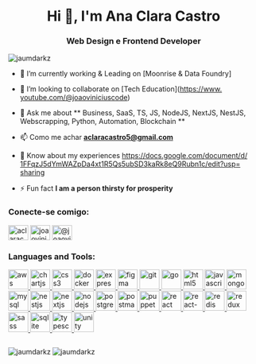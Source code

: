 <!DOCTYPE HTML PUBLIC "-//W3C//DTD HTML 4.01 Transitional//PT-br">
<html>
  <head><META http-equiv="Content-Type" content="text/html; charset=utf-8">
    <style></style>

  </head>
<body>
    <h1 align="center">Hi 👋, I&#39;m Ana Clara Castro</h1>
    <h3 align="center">Web Design e Frontend Developer</h3>
  
  <p align="left"> <img src="https://ci3.googleusercontent.com/meips/ADKq_NZ7Noe5t9m8h2LmyPtjVVaLZJStVPq0FecadyGa6b-sVH6Y1i7Gq1W16ryClTwkQp1oPD3QeuVta7JE2kSgGiwcMNjAnfxgxcmJkGngxCdR9uE1A_cLWI1lmcSujfFVy9yNe7vne8wb3SxarJC9meZw=s0-d-e1-ft#https://komarev.com/ghpvc/?username=jaumdarkz&amp;label=Profile%20views&amp;color=0e75b6&amp;style=flat" alt="jaumdarkz"> </p>
  
  
  
  - 🔭 I’m currently working &amp; Leading on [Moonrise &amp; Data Foundry]
  
  - 👯 I’m looking to collaborate on [Tech Education](<a href="https://www.google.com/url?q=https://www.youtube.com/@joaoviniciuscode&amp;source=gmail-html&amp;ust=1714857301826000&amp;usg=AOvVaw3bBjSU38DUzwVjHPKA39XD" target="_blank" rel="noreferrer">https://www.<wbr>youtube.com/@joaoviniciuscode</a>)
  
  - 💬 Ask me about ** Business, SaaS, TS, JS, NodeJS, NextJS, NestJS, Webscrapping, Python, Automation, Blockchain **
  
  - 📫 Como me achar **<a href="mailto:aclaracastro5@gmail.com" target="_blank" rel="noreferrer">aclaracastro5@gmail.com</a>**
  
  - 📄 Know about my experiences [<a href="https://www.google.com/url?q=https://docs.google.com/document/d/1FFqzJ5dYmWAZpDa4xt1R5Qs5ubSD3kaRk8eQ9Rubn1c/edit?usp%3Dsharing%5D(https://docs.google.com/document/d/1FFqzJ5dYmWAZpDa4xt1R5Qs5ubSD3kaRk8eQ9Rubn1c/edit?usp%3Dsharing)&amp;source=gmail-html&amp;ust=1714857301826000&amp;usg=AOvVaw2aHN1AsrlQdN9r5GvE0BK4" target="_blank" rel="noreferrer">https://docs.google.com/<wbr>document/d/<wbr>1FFqzJ5dYmWAZpDa4xt1R5Qs5ubSD3<wbr>kaRk8eQ9Rubn1c/edit?usp=<wbr>sharing](https://docs.google.<wbr>com/document/d/<wbr>1FFqzJ5dYmWAZpDa4xt1R5Qs5ubSD3<wbr>kaRk8eQ9Rubn1c/edit?usp=<wbr>sharing)</a>
  
  - ⚡ Fun fact **I am a person thirsty for prosperity**
  
  <h3 align="left">Conecte-se comigo:</h3>
  <p align="left">
  <a href="https://www.linkedin.com/in/ana-clara-castro-/" target="_blank" rel="noreferrer"><img align="center" src="https://www.linkedin.com/in/ana-clara-castro-/" alt="aclaracastro" height="30" width="40"></a>
  <a href="https://www.google.com/url?q=https://instagram.com/joaovinicius.code&amp;source=gmail-html&amp;ust=1714857301826000&amp;usg=AOvVaw1y0dbIyT5JXwCROPQ0ix53" target="_blank" rel="noreferrer"><img align="center" src="https://ci3.googleusercontent.com/meips/ADKq_NZz36ixooh5a9H3Ta3OW8iOxXazmFIjwzFL36BmeZ-Yi2NmgoONG3dvChtsXfHw4-32QTAtnCce5mYHL43HF1xTTBIzX-dhNuM6j9fy74BkdwWYJiNxzCvdodvdt_-KnpwMATza7lHj8Q_vQIsU5MCubjI74Zh4fV5zttTcan0XycUtpFKP3UmYhtYZDNeSkg=s0-d-e1-ft#https://raw.githubusercontent.com/rahuldkjain/github-profile-readme-generator/master/src/images/icons/Social/instagram.svg" alt="joaovinicius.code" height="30" width="40"></a>
  <a href="https://www.google.com/url?q=https://www.youtube.com/@joaoviniciuscode&amp;source=gmail-html&amp;ust=1714857301826000&amp;usg=AOvVaw3bBjSU38DUzwVjHPKA39XD" target="_blank" rel="noreferrer"><img align="center" src="https://ci3.googleusercontent.com/meips/ADKq_NaoXOR0Q6YapUgAdD16IhvTiLBQUO9-loh1-csNl6RBlURb7BC0OWFjZ9bbgHzuTDO1V17k8SXx3QTG5pNNrlF0_-tGJMdz9Jujdji6GNW89sVBhBDgXIGxtXoyZvx1_LkGlAjNAwpRKibgiumQNR6VBlFgJKjJZP9cMJLuTfH0ka55VEFkGaLxtXh0HwI=s0-d-e1-ft#https://raw.githubusercontent.com/rahuldkjain/github-profile-readme-generator/master/src/images/icons/Social/youtube.svg" alt="@joaoviniciuscode" height="30" width="40"></a>
  </p>
  
  <h3 align="left">Languages and Tools:</h3>
  <p align="left"> <a href="https://www.google.com/url?q=https://aws.amazon.com&amp;source=gmail-html&amp;ust=1714857301826000&amp;usg=AOvVaw16kcxz4tumK0BGrqhjes3f" rel="noreferrer noreferrer" target="_blank"> <img src="https://ci3.googleusercontent.com/meips/ADKq_Na4lZVoYH6BY904zmgYNhTIqOGF2FXRtMZ628_jvpiWSJyWQ0NkM14xKtUeGD-krtU0A3mh9V5X6neTd5IfkppBf3OdZAu3XE09Xnpf5XWJ0f78tKTwTlCunvUVTZZ_h8i7AFQ-fxfPtEEr42DpLej6pvvudkWy39QarnxELITf4SlQcP6hzA0UQmT1MAt_=s0-d-e1-ft#https://raw.githubusercontent.com/devicons/devicon/master/icons/amazonwebservices/amazonwebservices-original-wordmark.svg" alt="aws" width="40" height="40"> </a> <a href="https://www.google.com/url?q=https://www.chartjs.org&amp;source=gmail-html&amp;ust=1714857301826000&amp;usg=AOvVaw3lZuZ2dRh5u1jQTDpVeULs" rel="noreferrer noreferrer" target="_blank"> <img src="https://ci3.googleusercontent.com/meips/ADKq_NbVMyvYuTLpXylNGByOU-1RFoq4uZGoX29tNGEsHRAVTJh8QO0rqI5orBDK3OTNio3KmNZTkcxdtqPDGasOgfZ4AA=s0-d-e1-ft#https://www.chartjs.org/media/logo-title.svg" alt="chartjs" width="40" height="40"> </a> <a href="https://www.google.com/url?q=https://www.w3schools.com/cs/&amp;source=gmail-html&amp;ust=1714857301826000&amp;usg=AOvVaw08hXVa7N58QOjUhvMV_X6R" rel="noreferrer noreferrer" target="_blank"> <img src="https://ci3.googleusercontent.com/meips/ADKq_NZoy6WiaJgPdSdmL5D3iaSlaiiuuSpozAUKP3IPuamCPCOXxRdZSDMtBEr7-K-7qudo_b_Z5kJGp82OxpBXkxQlT56nfeTYy18JGyvdyp8pTUcabGW4q1gqA_jv-yLY2p8oQfSy4CQ445WRiyz8EL1PAL9tjw=s0-d-e1-ft#https://raw.githubusercontent.com/devicons/devicon/master/icons/css3/css3-original-wordmark.svg" alt="css3" width="40" height="40"> </a> <a href="https://www.google.com/url?q=https://www.docker.com/&amp;source=gmail-html&amp;ust=1714857301826000&amp;usg=AOvVaw3aG7NPya7UUQP8WQI8thsC" rel="noreferrer noreferrer" target="_blank"> <img src="https://ci3.googleusercontent.com/meips/ADKq_NbdBw2l8k9RSXJNW9N3f-tgUa30uQH7HsnvAAq2w09f3pX4xiw4sJg8lWZyU2p3sFCp1ecDgBk_jOyBJaQjuFRBv9hj5eL09iAvK-sVN1Tx2gHwhrahqOfkrjFTD9UjSXAB2BvZ8d1OPxKJwtLHfEg8UpcfqxkDmk4=s0-d-e1-ft#https://raw.githubusercontent.com/devicons/devicon/master/icons/docker/docker-original-wordmark.svg" alt="docker" width="40" height="40"> </a> <a href="https://www.google.com/url?q=https://www.electronjs.org&amp;source=gmail-html&amp;ust=1714857301826000&amp;usg=AOvVaw2FllhgC0UDlQA32z2R5fK1" rel="noreferrer noreferrer" target="_blank"> <img src="https://ci3.googleusercontent.com/meips/ADKq_NZbXTeyE8S9T_HaffHw7oIq3QKwFn9b7tBMbvBiSdf7DjDyHus_SJXjGuSXdbqEZAXH9Qir0L1_d_rOZG8DR6H52mMXKgBKEFQivT99QqUM_Keha7QiwY7bybocPRjhfqG4fNUCnCtnSQojOHnmQ5EmOcq1h1Z_ps6WkQ=s0-d-e1-ft#https://raw.githubusercontent.com/devicons/devicon/master/icons/express/express-original-wordmark.svg" alt="express" width="40" height="40"> </a> <a href="https://www.google.com/url?q=https://www.figma.com/&amp;source=gmail-html&amp;ust=1714857301826000&amp;usg=AOvVaw2JoW1FKOQLHTVzVafXofvH" rel="noreferrer noreferrer" target="_blank"> <img src="https://ci3.googleusercontent.com/meips/ADKq_NaEpL0lbV7KVZ8TjRD3JIcxV_HeKkouCoEB2TgHMnBSUm8HGF5C3TB6KDS8Q0apeSw_6WQcI3_Bqt--ZzBQ_udexNKUxCVQExGY5tU=s0-d-e1-ft#https://www.vectorlogo.zone/logos/figma/figma-icon.svg" alt="figma" width="40" height="40"> </a> <a href="https://www.google.com/url?q=https://git-scm.com/&amp;source=gmail-html&amp;ust=1714857301826000&amp;usg=AOvVaw3TZjKaD09-LWzV-vuKdsMI" rel="noreferrer noreferrer" target="_blank"> <img src="https://ci3.googleusercontent.com/meips/ADKq_NaAREqscEu6whKL_L6TjxEYk2bwNq1m8ba_RTdGTr2fV7FgqrN7c0nwABHQVgiru2377QmYHNqSKO4FUQO2GAVhp2wP4w2QtIrcYQSKUhGv=s0-d-e1-ft#https://www.vectorlogo.zone/logos/git-scm/git-scm-icon.svg" alt="git" width="40" height="40"> </a> <a href="https://www.google.com/url?q=https://golang.org&amp;source=gmail-html&amp;ust=1714857301826000&amp;usg=AOvVaw3bmRbqLzJZ1ZNut9a4qjpY" rel="noreferrer noreferrer" target="_blank"> <img src="https://ci3.googleusercontent.com/meips/ADKq_NZLp_zxz-qwfax0Oqwhzvi7qruOO4Mz1Ygs6q1U_Idt28rkhMQbrAcuoeETV9IVrqKYj3QB25c-Z6RW4ptgP1Mx9vX8WryXG_ZRa2ByV0cGNslxnv3yMukpVKJCgEh4S9w7V2HxT4qU=s0-d-e1-ft#https://raw.githubusercontent.com/devicons/devicon/master/icons/go/go-original.svg" alt="go" width="40" height="40"> </a> <a href="https://www.google.com/url?q=https://www.w3.org/html/&amp;source=gmail-html&amp;ust=1714857301826000&amp;usg=AOvVaw3SpvUlJ7cxfy20thQI-J3s" rel="noreferrer noreferrer" target="_blank"> <img src="https://ci3.googleusercontent.com/meips/ADKq_NbNEC1noPS-gHeLXlRRWtfKJsEtU-InvIUcWD1Lj5kPPIgW_WUAjU5yDtvY0oy6sJPNg2I3vzlfdm1g-4suwJ0mcxMPLpB_89vRFpAmvmwvnBxHxGLI0DAErKAhGLVvX_-hoDAKSqyGHola0fL-X3L9qJ20_9em=s0-d-e1-ft#https://raw.githubusercontent.com/devicons/devicon/master/icons/html5/html5-original-wordmark.svg" alt="html5" width="40" height="40"> </a> <a href="https://www.google.com/url?q=https://developer.mozilla.org/en-US/docs/Web/JavaScript&amp;source=gmail-html&amp;ust=1714857301826000&amp;usg=AOvVaw2m4k0X5l_xR20bj7Ud8JKl" rel="noreferrer noreferrer" target="_blank"> <img src="https://ci3.googleusercontent.com/meips/ADKq_NZFVk9bL7yfjAgaaiMdX2aP1_IqUWR7ZdeLM6zn8M2ZmLmw1y42OtpXa8B6B2rEli69Vcm4Df2z-7DuiPNMEDkJPK2kSmWPjC7qTJ12MkG1stP8OyivLZoePGBYPDyOEpZg3v8Sc-kE6o2gEFZfvQkineZ3FmImfA=s0-d-e1-ft#https://raw.githubusercontent.com/devicons/devicon/master/icons/javascript/javascript-original.svg" alt="javascript" width="40" height="40"> </a> <a href="https://www.google.com/url?q=https://www.mongodb.com/&amp;source=gmail-html&amp;ust=1714857301826000&amp;usg=AOvVaw00y7z8o_vvxHvelWbaaebr" rel="noreferrer noreferrer" target="_blank"> <img src="https://ci3.googleusercontent.com/meips/ADKq_NbqiBJpv8KzlSQmGapKUEXtUGu1DcN-BCw9su-qJMUKQbbkiHc4-9vRQTywD-c8EdPGPkxGdD0BaQPT0jMoJig6xnFgp8wQmttH0QMEl4-ZdEqv-Qs9DN1A6vFGM5IMw2eeTiRY15-4MLblimQD-AscHePivMrcR114Qw=s0-d-e1-ft#https://raw.githubusercontent.com/devicons/devicon/master/icons/mongodb/mongodb-original-wordmark.svg" alt="mongodb" width="40" height="40"> </a> <a href="https://www.google.com/url?q=https://www.mysql.com/&amp;source=gmail-html&amp;ust=1714857301826000&amp;usg=AOvVaw0CC7LwlYBuX6_owwojCJjP" rel="noreferrer noreferrer" target="_blank"> <img src="https://ci3.googleusercontent.com/meips/ADKq_NZWAVfdAgDH15iI2s0L5QAm10cy8pRQWjrSNTgr4kSxz5JCrSEF0YBSrkuNbKuDh2x5jP2kprAt2YHmJ7sHBKQf8Y7IvxNfpvWREqpaJZHLiQxqWGfm3uiflbiJFCoihuVncZ-xRjrUJCKGOsGZWBMSYdmhh_SX=s0-d-e1-ft#https://raw.githubusercontent.com/devicons/devicon/master/icons/mysql/mysql-original-wordmark.svg" alt="mysql" width="40" height="40"> </a> <a href="https://www.google.com/url?q=https://nestjs.com/&amp;source=gmail-html&amp;ust=1714857301826000&amp;usg=AOvVaw1VeLicHyQ-qVKIPj315Yi3" rel="noreferrer noreferrer" target="_blank"> <img src="https://ci3.googleusercontent.com/meips/ADKq_NbKjbGWRj3DnvqA5yGjqPlmP-X3lhxo8gF0kfvMwGg2ji_j49MrGNvOHsoSlnXzgnxK_dSH5VAfru-Usq1t9JT6KUqlTlxzuixop56v0AyouUXJy1gqPvKg_BVoFGKueIxE-HQdWciTR8iMvvY=s0-d-e1-ft#https://raw.githubusercontent.com/devicons/devicon/master/icons/nestjs/nestjs-plain.svg" alt="nestjs" width="40" height="40"> </a> <a href="https://www.google.com/url?q=https://nextjs.org/&amp;source=gmail-html&amp;ust=1714857301826000&amp;usg=AOvVaw3rRQbnH7FA9UN3vzx-uNUP" rel="noreferrer noreferrer" target="_blank"> <img src="https://ci3.googleusercontent.com/meips/ADKq_NZ6C-J_OnZvAmK945ptLMuY3_Yey_3R4xnN9J272TSUDydTqKccPJD0Kyb0xoN5BQrDir_caoPQWKhlWqY4wBubFra9CU9Kbw=s0-d-e1-ft#https://cdn.worldvectorlogo.com/logos/nextjs-2.svg" alt="nextjs" width="40" height="40"> </a> <a href="https://www.google.com/url?q=https://nodejs.org&amp;source=gmail-html&amp;ust=1714857301826000&amp;usg=AOvVaw1Q312Iu2rjsbUF9YJST57O" rel="noreferrer noreferrer" target="_blank"> <img src="https://ci3.googleusercontent.com/meips/ADKq_NYSL5dp_OK_Nc1oVdP7tLFVjKvbAwmeIczUOrT8fvMPo05F9qe9G5WCbgBl-JQjvltbnfLKv_j8yXPmDBTf02gHoznTxnbM4eI3NL2ix56SU4glP6OpI9cXU-po7YC8d_UdPvAapjh6lkK2HCXYjc0DI6I49b-FjOY=s0-d-e1-ft#https://raw.githubusercontent.com/devicons/devicon/master/icons/nodejs/nodejs-original-wordmark.svg" alt="nodejs" width="40" height="40"> </a> <a href="https://www.google.com/url?q=https://www.postgresql.org&amp;source=gmail-html&amp;ust=1714857301826000&amp;usg=AOvVaw3E99Iav6IfFblFave1OdVW" rel="noreferrer noreferrer" target="_blank"> <img src="https://ci3.googleusercontent.com/meips/ADKq_NZOx0UdjaR-zVFyCD4z2vLwjMb-HDHGwx5n_nW8MaGeuxCTj2K01kHw1EBOpWs9jI5p34uY5RS2BoxYCpYl-_lxpkyBMGajDOFFBqS7Km90mKB3Kg5BsRj66Hf7IQYfIrrAQc7S70P7UZ_b9kYune8Ezf2gLFlDO5jjfN4otBY7qA=s0-d-e1-ft#https://raw.githubusercontent.com/devicons/devicon/master/icons/postgresql/postgresql-original-wordmark.svg" alt="postgresql" width="40" height="40"> </a> <a href="https://www.google.com/url?q=https://postman.com&amp;source=gmail-html&amp;ust=1714857301826000&amp;usg=AOvVaw0OtyP7psdKGXw-e28m7qDD" rel="noreferrer noreferrer" target="_blank"> <img src="https://ci3.googleusercontent.com/meips/ADKq_NaGjDXZTftDTp-IvSfTQ52BaIJCTD4WBHolODN03y5Csamjbh4z6pWCzpJKFIyUU3K-IFysD9e88J4jXOrEg6NilGBx_C3fiMz4tBVZfF56mgs1y5p1=s0-d-e1-ft#https://www.vectorlogo.zone/logos/getpostman/getpostman-icon.svg" alt="postman" width="40" height="40"> </a> <a href="https://www.google.com/url?q=https://github.com/puppeteer/puppeteer&amp;source=gmail-html&amp;ust=1714857301826000&amp;usg=AOvVaw2LJYGp7vHf92jBIK4RjYJa" rel="noreferrer noreferrer" target="_blank"> <img src="https://ci3.googleusercontent.com/meips/ADKq_NZFlLOo3-_6V2E73T21wHza4CGT8UbqXznCfn1jqcOW2uhM0z5jmEDeYeDJ0JVz8At4lqrdxMkoDhbnqwyNY014aFfGtIzE0LrzlOsvc_zmxtry3g=s0-d-e1-ft#https://www.vectorlogo.zone/logos/pptrdev/pptrdev-official.svg" alt="puppeteer" width="40" height="40"> </a> <a href="https://www.google.com/url?q=https://reactjs.org/&amp;source=gmail-html&amp;ust=1714857301826000&amp;usg=AOvVaw1tZzSew9Y2747yHFFWPofY" rel="noreferrer noreferrer" target="_blank"> <img src="https://ci3.googleusercontent.com/meips/ADKq_NZ5CQXuwAB9e0XlVxDsGylDWDCz8ccq-rBiE4eXhHNADg3kzLAThMouKt_dmt58zg5x_s7pDglXNUj3sVD1_29abIiQqhb8vL5CNsFNYum8akmB09Y0ch3kWCjuA8DVjTjUyQJ-KSJfBO42p-vpsW3nGKgMVByM=s0-d-e1-ft#https://raw.githubusercontent.com/devicons/devicon/master/icons/react/react-original-wordmark.svg" alt="react" width="40" height="40"> </a> <a href="https://www.google.com/url?q=https://reactnative.dev/&amp;source=gmail-html&amp;ust=1714857301826000&amp;usg=AOvVaw1MRnUdqq_TQMIAOw9-bk38" rel="noreferrer noreferrer" target="_blank"> <img src="https://ci3.googleusercontent.com/meips/ADKq_NY3F1TmmWd7XXuw1ui-osczLu3SY0VoiyddqvD7il0KFxvpZyaAZGITcwWisCsCyq7XduBCzaeLqgtYEp2UVXUM=s0-d-e1-ft#https://reactnative.dev/img/header_logo.svg" alt="react-native" width="40" height="40"> </a> <a href="https://www.google.com/url?q=https://redis.io&amp;source=gmail-html&amp;ust=1714857301826000&amp;usg=AOvVaw32mQtlBzgogotX1sBJUvNR" rel="noreferrer noreferrer" target="_blank"> <img src="https://ci3.googleusercontent.com/meips/ADKq_NZ4kUCWdXFHaJFk-lxOe-w2Tgpi4MdUmsAbiQ_V4KayPoof-oJtrVNbf82rqzKS-4p0WWaHyVVHxKHVRD7D7w1cjb8eU63VfyzeoIqWr8lEj6-VpW50mDPt3B_x8P2rM3TE0v77VsnbYMWoBb1eZJaad4lQ8xpd=s0-d-e1-ft#https://raw.githubusercontent.com/devicons/devicon/master/icons/redis/redis-original-wordmark.svg" alt="redis" width="40" height="40"> </a> <a href="https://www.google.com/url?q=https://redux.js.org&amp;source=gmail-html&amp;ust=1714857301826000&amp;usg=AOvVaw2fiyBeWcdFCSIE3OkZDjlh" rel="noreferrer noreferrer" target="_blank"> <img src="https://ci3.googleusercontent.com/meips/ADKq_NZ0VNqfvLsRjmy4cz9NlhNmS5XxYqY8cqckXpoVHARhCLfVTiMSF8tdEaF5k0_ZKnXgE79hcrbKc3DBYxtG8PRts6LAnXiS9DkWOuhgvI2405C7cM2GcMyzOC5FRN_16F1QlAmP_eNFdzOtYD-4=s0-d-e1-ft#https://raw.githubusercontent.com/devicons/devicon/master/icons/redux/redux-original.svg" alt="redux" width="40" height="40"> </a> <a href="https://www.google.com/url?q=https://sass-lang.com&amp;source=gmail-html&amp;ust=1714857301826000&amp;usg=AOvVaw2EZsWVBKBw1Fev-tzmjfn_" rel="noreferrer noreferrer" target="_blank"> <img src="https://ci3.googleusercontent.com/meips/ADKq_NbSBOd7h4F748JzZcM9w41w_5LXsX9pU4L1lsRJ9hgJajyhjMT29QyvfZ12TK-_aZYOJ9tWIQP4AHd-qEpQcwBMED22NrSy-1x9ueUnV8CkAiRn67kfNmQhqIm1n1Dmny0sm6C5hez2k-yb5Q=s0-d-e1-ft#https://raw.githubusercontent.com/devicons/devicon/master/icons/sass/sass-original.svg" alt="sass" width="40" height="40"> </a> <a href="https://www.google.com/url?q=https://www.sqlite.org/&amp;source=gmail-html&amp;ust=1714857301826000&amp;usg=AOvVaw1Pz_-ViFMhMbYlRWRvhdjq" rel="noreferrer noreferrer" target="_blank"> <img src="https://ci3.googleusercontent.com/meips/ADKq_Na0MqAmEMxeltlNN7x2du_dSf3R1rv3iaBFa82nswZlBZxUpsNmMOPz_gjg06wSZMPchMQfNqWlXqoOE5BR4YKregKNo-A6_Xmrt6GhFA=s0-d-e1-ft#https://www.vectorlogo.zone/logos/sqlite/sqlite-icon.svg" alt="sqlite" width="40" height="40"> </a> <a href="https://www.google.com/url?q=https://www.typescriptlang.org/&amp;source=gmail-html&amp;ust=1714857301826000&amp;usg=AOvVaw2q_3nSIF9fQi0plDDyLv9s" rel="noreferrer noreferrer" target="_blank"> <img src="https://ci3.googleusercontent.com/meips/ADKq_NbNAke2FFxGd0pSnA9KNoGtScnv95oDWrsWpaMnqirm4RgAIjiKsEyT_BOMVbOZk8FXY5ePZ7Dvr5i91n1PbPnVkp_S1egrVJQpclToeXBSJCKbxTQG0JSwjuGbxI9fHwDaK_3zO_Frtz1v2EJ6ikgrtTHZuUrH5w=s0-d-e1-ft#https://raw.githubusercontent.com/devicons/devicon/master/icons/typescript/typescript-original.svg" alt="typescript" width="40" height="40"> </a> <a href="https://www.google.com/url?q=https://unity.com/&amp;source=gmail-html&amp;ust=1714857301826000&amp;usg=AOvVaw3FslLWzyzeA73HaFCa3JMi" rel="noreferrer noreferrer" target="_blank"> <img src="https://ci3.googleusercontent.com/meips/ADKq_NYvk29C3N2UBZYXvFrrETE9sFNXLCQLn_PBqCR-Qz8D-t0sxzrnCiemAdIAY-TfeNxn_GbcpOm7uwpJ2ie_wFsq2jcsLsPy5LOzaUR_jZvn=s0-d-e1-ft#https://www.vectorlogo.zone/logos/unity3d/unity3d-icon.svg" alt="unity" width="40" height="40"> </a> </p>
  <div style="display:flex">
    <p align="center">
    <img src="https://ci3.googleusercontent.com/meips/ADKq_NZaXjInAsM3Y5q4U-qj5M-z-H3YbjQ2IuIdp3j4wZ3w7Q6tHNUYnSvpjfDY9zZM4aaMcRun6LDh-1o8ufkxfrGGfL2iNVRUDGHlNTV8gvbaCcztLWvQLqjX8beytv0BskXk2VDPL5qZhtCYXmfX81vaOSP_1kRoI1qQLtkgxEKPWCR3671c=s0-d-e1-ft#https://github-readme-stats.vercel.app/api/top-langs?username=jaumdarkz&amp;show_icons=true&amp;locale=en&amp;layout=compact" alt="jaumdarkz">
    <img src="https://ci3.googleusercontent.com/meips/ADKq_NZ7D_cmK6_TbJCRPUMKDsvRsbGwRXlh3eJqy4ldXkwV_kqmeIuFIskPdiwdoq3eknBHoYxWY0kfiu8luQxmLDN3gLrUucz_IWs-1DHCiylAv6zQFiTW=s0-d-e1-ft#https://github-readme-streak-stats.herokuapp.com/?user=jaumdarkz" alt="jaumdarkz">
  </p>
  </div>
</body>
</html>
